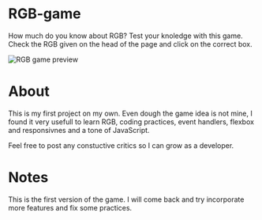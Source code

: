 # RGB-game

How much do you know about RGB? Test your knoledge with this game. Check the RGB given on the head of the page and click on the correct box.

![RGB game preview](https://github.com/inju69/RGB-game/blob/master/RGB%20game.gif)

# About 

This is my first project on my own. Even dough the game idea is not mine, I found it very usefull to learn RGB, coding practices, event handlers, flexbox and responsivnes and a tone of JavaScript.

Feel free to post any constuctive critics so I can grow as a developer.

# Notes

This is the first version of the game. I will come back and try incorporate more features and fix some practices.
